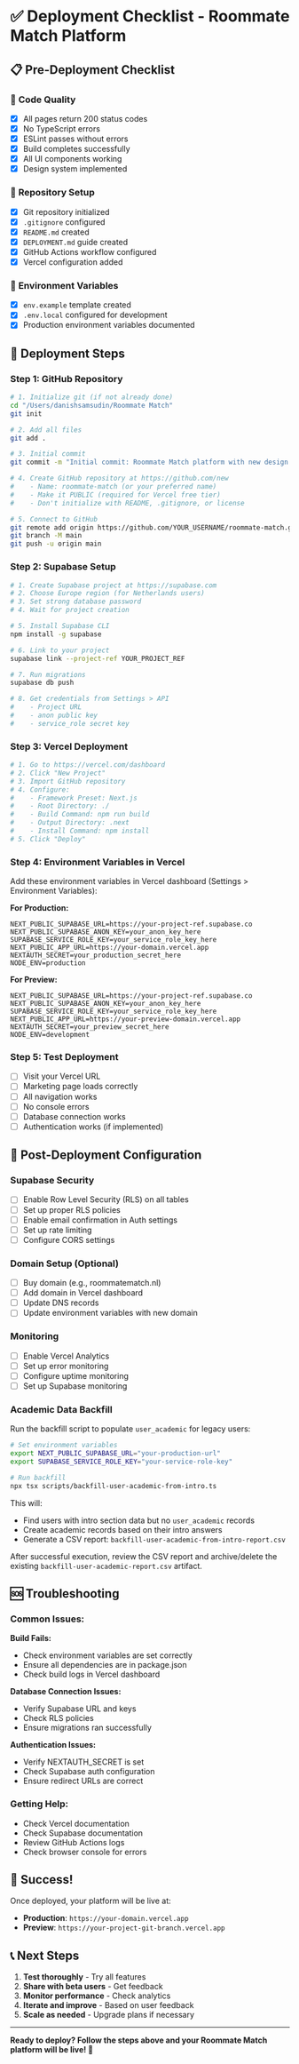 # ✅ Deployment Checklist - Roommate Match Platform

## 📋 Pre-Deployment Checklist

### 🔧 **Code Quality**
- [x] All pages return 200 status codes
- [x] No TypeScript errors
- [x] ESLint passes without errors
- [x] Build completes successfully
- [x] All UI components working
- [x] Design system implemented

### 📁 **Repository Setup**
- [x] Git repository initialized
- [x] `.gitignore` configured
- [x] `README.md` created
- [x] `DEPLOYMENT.md` guide created
- [x] GitHub Actions workflow configured
- [x] Vercel configuration added

### 🔐 **Environment Variables**
- [x] `env.example` template created
- [x] `.env.local` configured for development
- [x] Production environment variables documented

## 🚀 **Deployment Steps**

### Step 1: GitHub Repository
```bash
# 1. Initialize git (if not already done)
cd "/Users/danishsamsudin/Roommate Match"
git init

# 2. Add all files
git add .

# 3. Initial commit
git commit -m "Initial commit: Roommate Match platform with new design system"

# 4. Create GitHub repository at https://github.com/new
#    - Name: roommate-match (or your preferred name)
#    - Make it PUBLIC (required for Vercel free tier)
#    - Don't initialize with README, .gitignore, or license

# 5. Connect to GitHub
git remote add origin https://github.com/YOUR_USERNAME/roommate-match.git
git branch -M main
git push -u origin main
```

### Step 2: Supabase Setup
```bash
# 1. Create Supabase project at https://supabase.com
# 2. Choose Europe region (for Netherlands users)
# 3. Set strong database password
# 4. Wait for project creation

# 5. Install Supabase CLI
npm install -g supabase

# 6. Link to your project
supabase link --project-ref YOUR_PROJECT_REF

# 7. Run migrations
supabase db push

# 8. Get credentials from Settings > API
#    - Project URL
#    - anon public key
#    - service_role secret key
```

### Step 3: Vercel Deployment
```bash
# 1. Go to https://vercel.com/dashboard
# 2. Click "New Project"
# 3. Import GitHub repository
# 4. Configure:
#    - Framework Preset: Next.js
#    - Root Directory: ./
#    - Build Command: npm run build
#    - Output Directory: .next
#    - Install Command: npm install
# 5. Click "Deploy"
```

### Step 4: Environment Variables in Vercel
Add these environment variables in Vercel dashboard (Settings > Environment Variables):

**For Production:**
```
NEXT_PUBLIC_SUPABASE_URL=https://your-project-ref.supabase.co
NEXT_PUBLIC_SUPABASE_ANON_KEY=your_anon_key_here
SUPABASE_SERVICE_ROLE_KEY=your_service_role_key_here
NEXT_PUBLIC_APP_URL=https://your-domain.vercel.app
NEXTAUTH_SECRET=your_production_secret_here
NODE_ENV=production
```

**For Preview:**
```
NEXT_PUBLIC_SUPABASE_URL=https://your-project-ref.supabase.co
NEXT_PUBLIC_SUPABASE_ANON_KEY=your_anon_key_here
SUPABASE_SERVICE_ROLE_KEY=your_service_role_key_here
NEXT_PUBLIC_APP_URL=https://your-preview-domain.vercel.app
NEXTAUTH_SECRET=your_preview_secret_here
NODE_ENV=development
```

### Step 5: Test Deployment
- [ ] Visit your Vercel URL
- [ ] Marketing page loads correctly
- [ ] All navigation works
- [ ] No console errors
- [ ] Database connection works
- [ ] Authentication works (if implemented)

## 🔧 **Post-Deployment Configuration**

### Supabase Security
- [ ] Enable Row Level Security (RLS) on all tables
- [ ] Set up proper RLS policies
- [ ] Enable email confirmation in Auth settings
- [ ] Set up rate limiting
- [ ] Configure CORS settings

### Domain Setup (Optional)
- [ ] Buy domain (e.g., roommatematch.nl)
- [ ] Add domain in Vercel dashboard
- [ ] Update DNS records
- [ ] Update environment variables with new domain

### Monitoring
- [ ] Enable Vercel Analytics
- [ ] Set up error monitoring
- [ ] Configure uptime monitoring
- [ ] Set up Supabase monitoring

### Academic Data Backfill

Run the backfill script to populate `user_academic` for legacy users:

```bash
# Set environment variables
export NEXT_PUBLIC_SUPABASE_URL="your-production-url"
export SUPABASE_SERVICE_ROLE_KEY="your-service-role-key"

# Run backfill
npx tsx scripts/backfill-user-academic-from-intro.ts
```

This will:
- Find users with intro section data but no `user_academic` records
- Create academic records based on their intro answers
- Generate a CSV report: `backfill-user-academic-from-intro-report.csv`

After successful execution, review the CSV report and archive/delete the existing `backfill-user-academic-report.csv` artifact.

## 🆘 **Troubleshooting**

### Common Issues:

**Build Fails:**
- Check environment variables are set correctly
- Ensure all dependencies are in package.json
- Check build logs in Vercel dashboard

**Database Connection Issues:**
- Verify Supabase URL and keys
- Check RLS policies
- Ensure migrations ran successfully

**Authentication Issues:**
- Verify NEXTAUTH_SECRET is set
- Check Supabase auth configuration
- Ensure redirect URLs are correct

### Getting Help:
- Check Vercel documentation
- Check Supabase documentation
- Review GitHub Actions logs
- Check browser console for errors

## 🎉 **Success!**

Once deployed, your platform will be live at:
- **Production**: `https://your-domain.vercel.app`
- **Preview**: `https://your-project-git-branch.vercel.app`

## 📞 **Next Steps**

1. **Test thoroughly** - Try all features
2. **Share with beta users** - Get feedback
3. **Monitor performance** - Check analytics
4. **Iterate and improve** - Based on user feedback
5. **Scale as needed** - Upgrade plans if necessary

---

**Ready to deploy? Follow the steps above and your Roommate Match platform will be live! 🚀**
